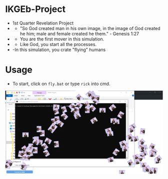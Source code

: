 # IKGEb-Project
- 1st Quarter Revelation Project
- - "So God created man in his own image, in the image of God created he him; male and female created he them." - Genesis 1:27
- - You are the first mover in this simulation.
- - Like God, you start all the processes.
- -In this simulation, you crate "flying" humans

# Usage
- To start, click on ``fly.bat`` or type ``rick`` into cmd.

![rick](/a.png?raw=true "rick")
